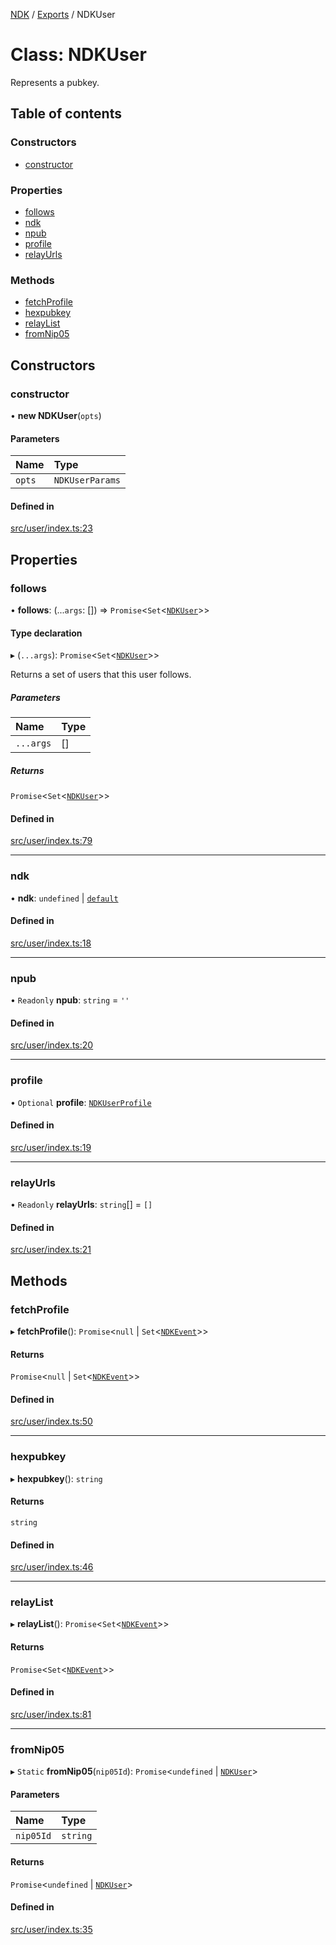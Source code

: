 [NDK](../README.md) / [Exports](../modules.md) / NDKUser

# Class: NDKUser

Represents a pubkey.

## Table of contents

### Constructors

- [constructor](NDKUser.md#constructor)

### Properties

- [follows](NDKUser.md#follows)
- [ndk](NDKUser.md#ndk)
- [npub](NDKUser.md#npub)
- [profile](NDKUser.md#profile)
- [relayUrls](NDKUser.md#relayurls)

### Methods

- [fetchProfile](NDKUser.md#fetchprofile)
- [hexpubkey](NDKUser.md#hexpubkey)
- [relayList](NDKUser.md#relaylist)
- [fromNip05](NDKUser.md#fromnip05)

## Constructors

### constructor

• **new NDKUser**(`opts`)

#### Parameters

| Name | Type |
| :------ | :------ |
| `opts` | `NDKUserParams` |

#### Defined in

[src/user/index.ts:23](https://github.com/nostr-dev-kit/ndk/blob/bdedd0e/src/user/index.ts#L23)

## Properties

### follows

• **follows**: (...`args`: []) => `Promise`<`Set`<[`NDKUser`](NDKUser.md)\>\>

#### Type declaration

▸ (`...args`): `Promise`<`Set`<[`NDKUser`](NDKUser.md)\>\>

Returns a set of users that this user follows.

##### Parameters

| Name | Type |
| :------ | :------ |
| `...args` | [] |

##### Returns

`Promise`<`Set`<[`NDKUser`](NDKUser.md)\>\>

#### Defined in

[src/user/index.ts:79](https://github.com/nostr-dev-kit/ndk/blob/bdedd0e/src/user/index.ts#L79)

___

### ndk

• **ndk**: `undefined` \| [`default`](default.md)

#### Defined in

[src/user/index.ts:18](https://github.com/nostr-dev-kit/ndk/blob/bdedd0e/src/user/index.ts#L18)

___

### npub

• `Readonly` **npub**: `string` = `''`

#### Defined in

[src/user/index.ts:20](https://github.com/nostr-dev-kit/ndk/blob/bdedd0e/src/user/index.ts#L20)

___

### profile

• `Optional` **profile**: [`NDKUserProfile`](../interfaces/NDKUserProfile.md)

#### Defined in

[src/user/index.ts:19](https://github.com/nostr-dev-kit/ndk/blob/bdedd0e/src/user/index.ts#L19)

___

### relayUrls

• `Readonly` **relayUrls**: `string`[] = `[]`

#### Defined in

[src/user/index.ts:21](https://github.com/nostr-dev-kit/ndk/blob/bdedd0e/src/user/index.ts#L21)

## Methods

### fetchProfile

▸ **fetchProfile**(): `Promise`<``null`` \| `Set`<[`NDKEvent`](NDKEvent.md)\>\>

#### Returns

`Promise`<``null`` \| `Set`<[`NDKEvent`](NDKEvent.md)\>\>

#### Defined in

[src/user/index.ts:50](https://github.com/nostr-dev-kit/ndk/blob/bdedd0e/src/user/index.ts#L50)

___

### hexpubkey

▸ **hexpubkey**(): `string`

#### Returns

`string`

#### Defined in

[src/user/index.ts:46](https://github.com/nostr-dev-kit/ndk/blob/bdedd0e/src/user/index.ts#L46)

___

### relayList

▸ **relayList**(): `Promise`<`Set`<[`NDKEvent`](NDKEvent.md)\>\>

#### Returns

`Promise`<`Set`<[`NDKEvent`](NDKEvent.md)\>\>

#### Defined in

[src/user/index.ts:81](https://github.com/nostr-dev-kit/ndk/blob/bdedd0e/src/user/index.ts#L81)

___

### fromNip05

▸ `Static` **fromNip05**(`nip05Id`): `Promise`<`undefined` \| [`NDKUser`](NDKUser.md)\>

#### Parameters

| Name | Type |
| :------ | :------ |
| `nip05Id` | `string` |

#### Returns

`Promise`<`undefined` \| [`NDKUser`](NDKUser.md)\>

#### Defined in

[src/user/index.ts:35](https://github.com/nostr-dev-kit/ndk/blob/bdedd0e/src/user/index.ts#L35)
